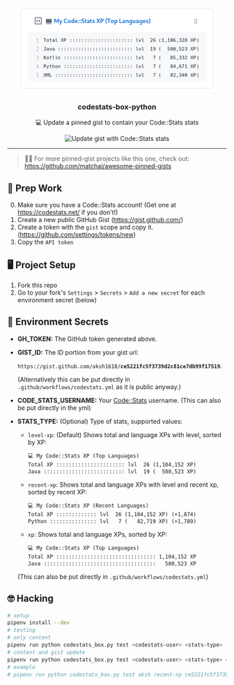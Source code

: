 <p align='center'>
  <img src="art/codestats-box.png">
  <h3 align="center">codestats-box-python</h3>
  <p align="center">💻 Update a pinned gist to contain your Code::Stats stats</p>
  <p align="center">
    <img src="https://github.com/aksh1618/codestats-box-python/workflows/Update%20gist%20with%20Code::Stats%20stats/badge.svg?branch=master" alt="Update gist with Code::Stats stats">
  </p>
</p>

---

> 📌✨ For more pinned-gist projects like this one, check out: https://github.com/matchai/awesome-pinned-gists

## 🎒 Prep Work

0. Make sure you have a Code::Stats account! (Get one at https://codestats.net/ if you don't!)
1. Create a new public GitHub Gist (https://gist.github.com/)
2. Create a token with the `gist` scope and copy it. (https://github.com/settings/tokens/new)
3. Copy the `API token`

## 🖥 Project Setup

1. Fork this repo
2. Go to your fork's `Settings` > `Secrets` > `Add a new secret` for each environment secret (below)

## 🤫 Environment Secrets

- **GH_TOKEN:** The GitHub token generated above.
- **GIST_ID:** The ID portion from your gist url:

  `https://gist.github.com/aksh1618/`**`ce5221fc5f3739d2c81ce7db99f17519`**.

  (Alternatively this can be put directly in `.github/workflows/codestats.yml` as it is public anyway.)
- **CODE_STATS_USERNAME:** Your [Code::Stats](https://codestats.net) username. (This can also be put directly in the yml)

- **STATS_TYPE:** (Optional) Type of stats, supported values:

  - `level-xp`: (Default) Shows total and language XPs with level, sorted by XP:

      ```none
      💻 My Code::Stats XP (Top Languages)
      Total XP :::::::::::::::::::::: lvl  26 (1,104,152 XP)
      Java :::::::::::::::::::::::::: lvl  19 (  580,523 XP)
      ```

  - `recent-xp`: Shows total and language XPs with level and recent xp, sorted by recent XP:

      ```none
      💻 My Code::Stats XP (Recent Languages)
      Total XP ::::::::::::: lvl  26 (1,104,152 XP) (+1,874)
      Python ::::::::::::::: lvl   7 (   82,719 XP) (+1,789)
      ```

  - `xp`: Shows total and language XPs, sorted by XP:

      ```none
      💻 My Code::Stats XP (Top Languages)
      Total XP :::::::::::::::::::::::::::::::: 1,104,152 XP
      Java ::::::::::::::::::::::::::::::::::::   580,523 XP
      ```

  (This can also be put directly in `.github/workflows/codestats.yml`)

## 🤓 Hacking

```bash
# setup
pipenv install --dev
# testing
# only content
pipenv run python codestats_box.py test <codestats-user> <stats-type>
# content and gist update
pipenv run python codestats_box.py test <codestats-user> <stats-type> <gist-id> <github-token>
# example
# pipenv run python codestats_box.py test aksh recent-xp ce5221fc5f3739d2c81ce7db99f17519 cf9181618bf1618253d17161843f71a2bb161850
```
